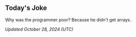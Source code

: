 ## Today's Joke
Why was the programmer poor? Because he didn't get arrays.

*Updated October 28, 2024 (UTC)*
